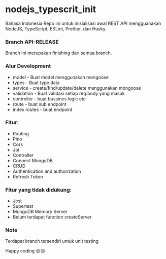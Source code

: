 # nodejs_typescrit_init
Bahasa Indonesia
Repo ini untuk inisialisasi awal REST API mengguanakan NodeJS, TypeScript, ESLint, Prettier, dan Husky.

### Branch API-RELEASE
Branch ini merupakan finishing dari semua branch.

### Alur Development
- model - Buat model menggunakan mongoose
- types - Buat type data
- service - create/find/update/delete menggunakan mongoose
- validation - Buat validasi setiap req.body yang masuk
- controller - buat bussines logic etc
- route - buat sub endpoint
- index routes - buat endpoint

### Fitur:
- Routing
- Pino
- Cors
- Joi
- Controller
- Connect MongoDB
- CRUD
- Authentication and authorization
- Refresh Token

### Fitur yang tidak didukung:
- Jest
- Supertest
- MongoDB Memory Server
- Belum terdapat function createServer

### Note
Terdapat branch tersendiri untuk unit testing

Happy coding 😊😊
